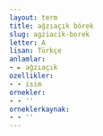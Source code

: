 ```yaml
---
layout: term
title: ağzıaçık börek
slug: agziacik-borek
letter: A
lisan: Türkçe
anlamlar:
- ► ağzıaçık
ozellikler:
- - isim
ornekler:
- - ''
orneklerkaynak:
- - ''
---
```

